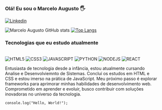 ### Olá! Eu sou o Marcelo Augusto 🖐

[![Linkedin](https://img.shields.io/badge/LinkedIn-0077B5?style=for-the-badge&logo=linkedin&logoColor=white)](https://www.linkedin.com/in/marcelo-augusto-8bb411271/)

![Marcelo Augusto GitHub stats](https://github-readme-stats.vercel.app/api?username=MarceloAugusto33&show_icons=true&theme=dracula)
[![Top Langs](https://github-readme-stats.vercel.app/api/top-langs/?username=MarceloAugusto33)](https://github.com/anuraghazra/github-readme-stats)

### Tecnologias que eu estudo atualmente

<div style="display: inline_block"><br/> 
    <img src="https://img.shields.io/badge/HTML5-E34F26?style=for-the-badge&logo=html5&logoColor=white" alt="HTML5" align="center">
    <img src="https://img.shields.io/badge/CSS3-1572B6?style=for-the-badge&logo=css3&logoColor=white" alt="CSS3" align="center">
    <img src="https://img.shields.io/badge/JavaScript-323330?style=for-the-badge&logo=javascript&logoColor=F7DF1" alt="JAVASCRIPT" align="center">
    <img src="https://img.shields.io/badge/Python-14354C?style=for-the-badge&logo=python&logoColor=white" alt="PYTHON" align="center">
    <img src="https://img.shields.io/badge/Node.js-43853D?style=for-the-badge&logo=node.js&logoColor=white" alt="NODEJS" align="center">
    <img src="https://img.shields.io/badge/React-1572B6?style=for-the-badge&logo=react&logoColor=white" alt="REACT" align="center">
</div>

Entusiasta de tecnologia desde a infância, estou atualmente cursando Analise e Desenvolviemnto de Sistemas. Concluí os estudos em HTML e CSS e estou imerso na prática de JavaScript. Meu próximo passo é explorar frameworks para aprimorar minhas habilidades de desenvolvimento web. Comprometido em aprender e evoluir, busco contribuir com soluções inovadoras no universo da tecnologia.

    console.log("Hello, World!");

